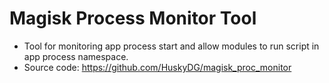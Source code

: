 # Magisk Process Monitor Tool

- Tool for monitoring app process start and allow modules to run script in app process namespace.
- Source code: https://github.com/HuskyDG/magisk_proc_monitor